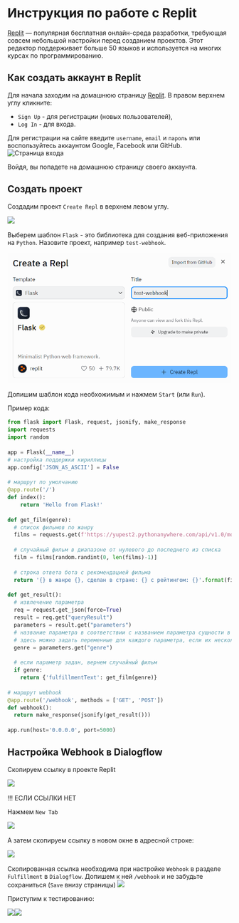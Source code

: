 # Инструкция по работе с Replit
[Replit](https://replit.com/) — популярная бесплатная онлайн-среда разработки, требующая совсем небольшой настройки перед созданием проектов. Этот редактор поддерживает больше 50 языков и используется на многих курсах по программированию.
## Как создать аккаунт в Replit
Для начала заходим на домашнюю страницу [Replit](https://replit.com/). В правом верхнем углу кликните:
- `Sign Up` - для регистрации (новых пользователей),
- `Log In` - для входа.

Для регистрации на сайте введите `username`, `email` и `пароль` или воспользуйтесь аккаунтом Google, Facebook или GitHub.
![Страница входа](https://techrocks.ru/wp-content/uploads/2021/11/Screen-Shot-2021-11-03-at-11.38.16-AM.png)

Войдя, вы попадете на домашнюю страницу своего аккаунта.
## Создать проект
Создадим проект `Create Repl` в верхнем левом углу.

![](https://ucarecdn.com/580a6511-de28-4880-9516-1354f0f0adef/)

Выберем шаблон `Flask` - это библиотека для создания веб-приложения на `Python`. Назовите проект, например `test-webhook`.

![image](https://github.com/yupest/nto/blob/master/NTO-2023/267651147-8544161e-4a1a-4729-9fd0-09f005bcfa09.png)

Допишим шаблон кода необхожимым и нажмем `Start` (или `Run`).

Пример кода:
```python
from flask import Flask, request, jsonify, make_response
import requests
import random

app = Flask(__name__)
# настройка поддержки кириллицы
app.config['JSON_AS_ASCII'] = False

# маршрут по умолчанию
@app.route('/')
def index():
    return 'Hello from Flask!'

def get_film(genre):
  # список фильмов по жанру
  films = requests.get(f'https://yupest2.pythonanywhere.com/api/v1.0/movies/?genre={genre}').json()['records']

  # случайный фильм в диапазоне от нулевого до последнего из списка
  film = films[random.randint(0, len(films)-1)]

  # строка ответа бота с рекомендацией фильма
  return '{} в жанре {}, сделан в стране: {} с рейтингом: {}'.format(film['Название'], film['Жанр'], film['Страна'], film['Средняя оценка'])

def get_result():
  # извлечение параметра
  req = request.get_json(force=True)
  result = req.get("queryResult")
  parameters = result.get("parameters")
  # название параметра в соответствии с названием параметра сущности в интенте Genres
  # здесь можно задать переменные для каждого параметра, если их несколько
  genre = parameters.get("genre")

  # если параметр задан, вернем случайный фильм
  if genre:
    return {'fulfillmentText': get_film(genre)}

# маршрут webhook
@app.route('/webhook', methods = ['GET', 'POST'])
def webhook():
  return make_response(jsonify(get_result()))

app.run(host='0.0.0.0', port=5000)
```

## Настройка Webhook в Dialogflow

Скопируем ссылку в проекте Replit

![](https://ucarecdn.com/b672e90e-2e97-48cd-aaaa-7f72913d8acd/)

!!! ЕСЛИ ССЫЛКИ НЕТ

Нажмем `New Tab`

![](https://i.ibb.co/GvCJL7W/image.png)

А затем скопируем ссылку в новом окне в адресной строке:

![](https://i.ibb.co/JmGBLnK/image.png)

Скопированная ссылка необходима при настройке `Webhook` в разделе `Fulfillment` в `Dialogflow`. Допишем к ней `/webhook` и не забудьте сохраниться (`Save` внизу страницы)
![](https://ucarecdn.com/0f9e88f9-d2b3-4eba-8d9d-5b8319a65109/)

Приступим к тестированию:

<img src='https://ucarecdn.com/7592384f-ee92-4d1a-b46a-2a0055d0de56/' width = 450><img src='https://ucarecdn.com/457d2777-e6e0-4c38-9735-a1349ccdc217/' width = 500>
